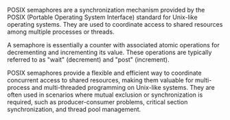 POSIX semaphores are a synchronization mechanism provided by the POSIX (Portable Operating System Interface) standard for Unix-like operating systems. They are used to coordinate access to shared resources among multiple processes or threads.

A semaphore is essentially a counter with associated atomic operations for decrementing and incrementing its value. These operations are typically referred to as "wait" (decrement) and "post" (increment).


POSIX semaphores provide a flexible and efficient way to coordinate concurrent access to shared resources, making them valuable for multi-process and multi-threaded programming on Unix-like systems. They are often used in scenarios where mutual exclusion or synchronization is required, such as producer-consumer problems, critical section synchronization, and thread pool management.
